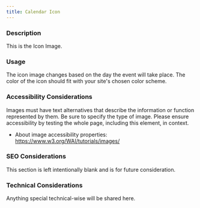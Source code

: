 ```yaml
---
title: Calendar Icon
---
```


### Description
This is the Icon Image.

### Usage
The icon image changes based on the day the event will take place. The color of the icon should fit with your site's chosen color scheme. 

### Accessibility Considerations
Images must have text alternatives that describe the information or function represented by them. Be sure to specify the type of image. Please ensure accessibility by testing the whole page, including this element, in context.

* About image accessibility properties: https://www.w3.org/WAI/tutorials/images/

### SEO Considerations
This section is left intentionally blank and is for future consideration.

### Technical Considerations
Anything special technical-wise will be shared here.
